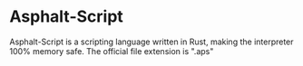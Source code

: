 # Asphalt-Script
Asphalt-Script is a scripting language written in Rust, making the interpreter 100% memory safe.
The official file extension is ".aps"
